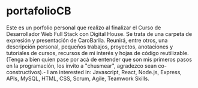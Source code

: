# portafolioCB
Este es un porfolio personal que realizo al finalizar el Curso de Desarrollador Web Full Stack con Digital House. Se trata de una carpeta de expresión y presentación de CaroBarila. Reunirá, entre otros, una descripción personal, pequeños trabajos, proyectos, anotaciones y tutoriales de cursos, recursos de mi interés y hojas de código reutilizable. (Tenga a bien quien pase por acá de entender que son mis primeros pasos en la programación, los invito a "chusmear", agradezco sean co-constructivos).-
I am interested in: Javascript, React, Node.js, Express, APIs, MySQL, HTML, CSS, Scrum, Agile, Teamwork Skills.
